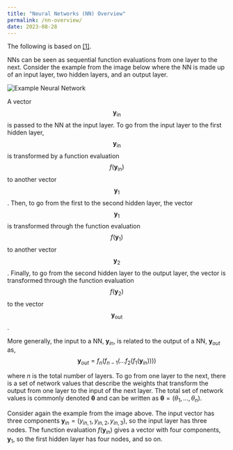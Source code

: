 ```yaml
---
title: "Neural Networks (NN) Overview"
permalink: /nn-overview/
date: 2023-08-28
---
```


The following is based on [[1]](https://www.deeplearningbook.org/).

NNs can be seen as sequential function evaluations from one layer to the next.  Consider the example from the image below where the NN is made up of an input layer, two hidden layers, and an output layer.  

![Example Neural Network](https://github.com/laurenstreet/ai-supply/blob/main/assets/images/neutral-nets.png?raw=true "Example Neural Network")

A vector $$\mathbf{y}_\text{in}$$ is passed to the NN at the input layer.  To go from the input layer to the first hidden layer, $$\mathbf{y}_\text{in}$$ is transformed by a function evaluation $$f\left(\mathbf{y}_\text{in}\right)$$ to another vector $$\mathbf{y}_{1}$$.  Then, to go from the first to the second hidden layer, the vector $$\mathbf{y}_{1}$$ is transformed through the function evaluation $$f(\mathbf{y}_{1})$$ to another vector $$\mathbf{y}_{2}$$.  Finally, to go from the second hidden layer to the output layer, the vector is transformed through the function evaluation $$f(\mathbf{y}_{2})$$ to the vector $$\mathbf{y}_\text{out}$$.

More generally, the input to a NN, $\mathbf{y}_{in}$, is related to the output of a NN, $\mathbf{y}_{out}$ as, 
$$ \mathbf{y}_{out} = f_{n}(f_{n-1}(...f_2(f_1(\mathbf{y}_{in})))) $$

where $n$ is the total number of layers.  To go from one layer to the next, there is a set of network values that describe the weights that transform the output from one layer to the input of the next layer.  The total set of network values is commonly denoted $\mathbf{\theta}$ and can be written as $\mathbf{\theta} = \left( \theta_1, ..., \theta_{n} \right)$.

Consider again the example from the image above.  The input vector has three components $\mathbf{y}_{in} = (y_{in,1},y_{in,2},y_{in,3})$, so the input layer has three nodes.  The function evaluation $f(\mathbf{y}_{in})$ gives a vector with four components, $\mathbf{y}_{1}$, so the first hidden layer has four nodes, and so on.   